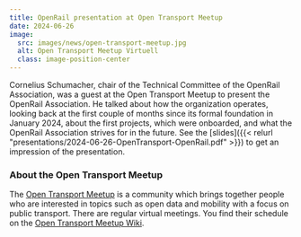 ```yaml
---
title: OpenRail presentation at Open Transport Meetup
date: 2024-06-26
image:
  src: images/news/open-transport-meetup.jpg
  alt: Open Transport Meetup Virtuell
  class: image-position-center
---
```


Cornelius Schumacher, chair of the Technical Committee of the OpenRail Association, was a guest at the Open Transport Meetup to present the OpenRail Association. He talked about how the organization operates, looking back at the first couple of months since its formal foundation in January 2024, about the first projects, which were onboarded, and what the OpenRail Association strives for in the future. See the [slides]({{< relurl "presentations/2024-06-26-OpenTransport-OpenRail.pdf" >}}) to get an impression of the presentation.

### About the Open Transport Meetup

The [Open Transport Meetup](https://github.com/transportkollektiv/meetup) is a community which brings together people who are interested in topics such as open data and mobility with a focus on public transport. There are regular virtual meetings. You find their schedule on the [Open Transport Meetup Wiki](https://github.com/transportkollektiv/meetup/wiki).
